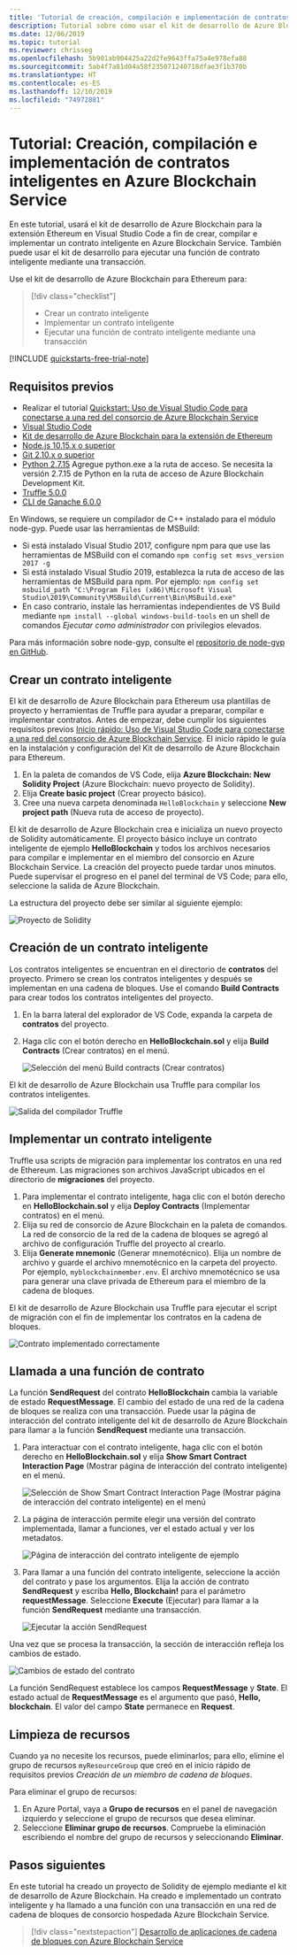 ```yaml
---
title: 'Tutorial de creación, compilación e implementación de contratos inteligentes: Azure Blockchain Service'
description: Tutorial sobre cómo usar el kit de desarrollo de Azure Blockchain para la extensión Ethereum en Visual Studio Code a fin de crear, compilar e implementar un contrato inteligente en Azure Blockchain Service.
ms.date: 12/06/2019
ms.topic: tutorial
ms.reviewer: chrisseg
ms.openlocfilehash: 5b901ab904425a22d2fe9643ffa75a4e978efa88
ms.sourcegitcommit: 5ab4f7a81d04a58f235071240718dfae3f1b370b
ms.translationtype: HT
ms.contentlocale: es-ES
ms.lasthandoff: 12/10/2019
ms.locfileid: "74972881"
---
```

# <a name="tutorial-create-buildanddeploysmartcontracts-on-azure-blockchain-service"></a>Tutorial: Creación, compilación e implementación de contratos inteligentes en Azure Blockchain Service

En este tutorial, usará el kit de desarrollo de Azure Blockchain para la extensión Ethereum en Visual Studio Code a fin de crear, compilar e implementar un contrato inteligente en Azure Blockchain Service. También puede usar el kit de desarrollo para ejecutar una función de contrato inteligente mediante una transacción.

Use el kit de desarrollo de Azure Blockchain para Ethereum para:

> [!div class="checklist"]
> * Crear un contrato inteligente
> * Implementar un contrato inteligente
> * Ejecutar una función de contrato inteligente mediante una transacción

[!INCLUDE [quickstarts-free-trial-note](../../../includes/quickstarts-free-trial-note.md)]

## <a name="prerequisites"></a>Requisitos previos

* Realizar el tutorial [Quickstart: Uso de Visual Studio Code para conectarse a una red del consorcio de Azure Blockchain Service](connect-vscode.md)
* [Visual Studio Code](https://code.visualstudio.com/Download)
* [Kit de desarrollo de Azure Blockchain para la extensión de Ethereum](https://marketplace.visualstudio.com/items?itemName=AzBlockchain.azure-blockchain)
* [Node.js 10.15.x o superior](https://nodejs.org/download)
* [Git 2.10.x o superior](https://git-scm.com)
* [Python 2.7.15](https://www.python.org/downloads/release/python-2715/) Agregue python.exe a la ruta de acceso. Se necesita la versión 2.7.15 de Python en la ruta de acceso de Azure Blockchain Development Kit.
* [Truffle 5.0.0](https://www.trufflesuite.com/docs/truffle/getting-started/installation)
* [CLI de Ganache 6.0.0](https://github.com/trufflesuite/ganache-cli)

En Windows, se requiere un compilador de C++ instalado para el módulo node-gyp. Puede usar las herramientas de MSBuild:

* Si está instalado Visual Studio 2017, configure npm para que use las herramientas de MSBuild con el comando `npm config set msvs_version 2017 -g`
* Si está instalado Visual Studio 2019, establezca la ruta de acceso de las herramientas de MSBuild para npm. Por ejemplo: `npm config set msbuild_path "C:\Program Files (x86)\Microsoft Visual Studio\2019\Community\MSBuild\Current\Bin\MSBuild.exe"`
* En caso contrario, instale las herramientas independientes de VS Build mediante `npm install --global windows-build-tools` en un shell de comandos *Ejecutar como administrador* con privilegios elevados.

Para más información sobre node-gyp, consulte el [repositorio de node-gyp en GitHub](https://github.com/node-gyp).

## <a name="create-a-smart-contract"></a>Crear un contrato inteligente

El kit de desarrollo de Azure Blockchain para Ethereum usa plantillas de proyecto y herramientas de Truffle para ayudar a preparar, compilar e implementar contratos. Antes de empezar, debe cumplir los siguientes requisitos previos [Inicio rápido: Uso de Visual Studio Code para conectarse a una red del consorcio de Azure Blockchain Service](connect-vscode.md). El inicio rápido le guía en la instalación y configuración del Kit de desarrollo de Azure Blockchain para Ethereum.

1. En la paleta de comandos de VS Code, elija **Azure Blockchain: New Solidity Project** (Azure Blockchain: nuevo proyecto de Solidity).
1. Elija **Create basic project** (Crear proyecto básico).
1. Cree una nueva carpeta denominada `HelloBlockchain` y seleccione **New project path** (Nueva ruta de acceso de proyecto).

El kit de desarrollo de Azure Blockchain crea e inicializa un nuevo proyecto de Solidity automáticamente. El proyecto básico incluye un contrato inteligente de ejemplo **HelloBlockchain** y todos los archivos necesarios para compilar e implementar en el miembro del consorcio en Azure Blockchain Service. La creación del proyecto puede tardar unos minutos. Puede supervisar el progreso en el panel del terminal de VS Code; para ello, seleccione la salida de Azure Blockchain.

La estructura del proyecto debe ser similar al siguiente ejemplo:

   ![Proyecto de Solidity](./media/send-transaction/solidity-project.png)

## <a name="build-a-smart-contract"></a>Creación de un contrato inteligente

Los contratos inteligentes se encuentran en el directorio de **contratos** del proyecto. Primero se crean los contratos inteligentes y después se implementan en una cadena de bloques. Use el comando **Build Contracts** para crear todos los contratos inteligentes del proyecto.

1. En la barra lateral del explorador de VS Code, expanda la carpeta de **contratos** del proyecto.
1. Haga clic con el botón derecho en **HelloBlockchain.sol** y elija **Build Contracts** (Crear contratos) en el menú.

    ![Selección del menú Build contracts (Crear contratos) ](./media/send-transaction/build-contracts.png)

El kit de desarrollo de Azure Blockchain usa Truffle para compilar los contratos inteligentes.

![Salida del compilador Truffle](./media/send-transaction/compile-output.png)

## <a name="deploy-a-smart-contract"></a>Implementar un contrato inteligente

Truffle usa scripts de migración para implementar los contratos en una red de Ethereum. Las migraciones son archivos JavaScript ubicados en el directorio de **migraciones** del proyecto.

1. Para implementar el contrato inteligente, haga clic con el botón derecho en **HelloBlockchain.sol** y elija **Deploy Contracts** (Implementar contratos) en el menú.
1. Elija su red de consorcio de Azure Blockchain en la paleta de comandos. La red de consorcio de la red de la cadena de bloques se agregó al archivo de configuración Truffle del proyecto al crearlo.
1. Elija **Generate mnemonic** (Generar mnemotécnico). Elija un nombre de archivo y guarde el archivo mnemotécnico en la carpeta del proyecto. Por ejemplo, `myblockchainmember.env`. El archivo mnemotécnico se usa para generar una clave privada de Ethereum para el miembro de la cadena de bloques.

El kit de desarrollo de Azure Blockchain usa Truffle para ejecutar el script de migración con el fin de implementar los contratos en la cadena de bloques.

![Contrato implementado correctamente](./media/send-transaction/deploy-contract.png)

## <a name="call-a-contract-function"></a>Llamada a una función de contrato

La función **SendRequest** del contrato **HelloBlockchain** cambia la variable de estado **RequestMessage**. El cambio del estado de una red de la cadena de bloques se realiza con una transacción. Puede usar la página de interacción del contrato inteligente del kit de desarrollo de Azure Blockchain para llamar a la función **SendRequest** mediante una transacción.

1. Para interactuar con el contrato inteligente, haga clic con el botón derecho en **HelloBlockchain.sol** y elija **Show Smart Contract Interaction Page** (Mostrar página de interacción del contrato inteligente) en el menú.

    ![Selección de Show Smart Contract Interaction Page (Mostrar página de interacción del contrato inteligente) en el menú](./media/send-transaction/contract-interaction.png)

1. La página de interacción permite elegir una versión del contrato implementada, llamar a funciones, ver el estado actual y ver los metadatos.

    ![Página de interacción del contrato inteligente de ejemplo](./media/send-transaction/interaction-page.png)

1. Para llamar a una función del contrato inteligente, seleccione la acción del contrato y pase los argumentos. Elija la acción de contrato **SendRequest** y escriba **Hello, Blockchain!** para el parámetro **requestMessage**. Seleccione **Execute** (Ejecutar) para llamar a la función **SendRequest** mediante una transacción.

    ![Ejecutar la acción SendRequest](./media/send-transaction/sendrequest-action.png)

Una vez que se procesa la transacción, la sección de interacción refleja los cambios de estado.

![Cambios de estado del contrato](./media/send-transaction/contract-state.png)

La función SendRequest establece los campos **RequestMessage** y **State**. El estado actual de **RequestMessage** es el argumento que pasó, **Hello, blockchain**. El valor del campo **State** permanece en **Request**.

## <a name="clean-up-resources"></a>Limpieza de recursos

Cuando ya no necesite los recursos, puede eliminarlos; para ello, elimine el grupo de recursos `myResourceGroup` que creó en el inicio rápido de requisitos previos *Creación de un miembro de cadena de bloques*.

Para eliminar el grupo de recursos:

1. En Azure Portal, vaya a **Grupo de recursos** en el panel de navegación izquierdo y seleccione el grupo de recursos que desea eliminar.
1. Seleccione **Eliminar grupo de recursos**. Compruebe la eliminación escribiendo el nombre del grupo de recursos y seleccionando **Eliminar**.

## <a name="next-steps"></a>Pasos siguientes

En este tutorial ha creado un proyecto de Solidity de ejemplo mediante el kit de desarrollo de Azure Blockchain. Ha creado e implementado un contrato inteligente y ha llamado a una función con una transacción en una red de cadena de bloques de consorcio hospedada Azure Blockchain Service.

> [!div class="nextstepaction"]
> [Desarrollo de aplicaciones de cadena de bloques con Azure Blockchain Service](develop.md)
